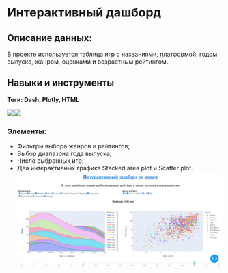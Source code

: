 # Интерактивный дашборд
## Описание данных:
В проекте используется таблица игр с названиями, платформой, годом выпуска, жанром, оценками и возрастным рейтингом.
## Навыки и инструменты
**Теги: Dash, Plotly, HTML**

<img src="https://img.shields.io/badge/HTML-black?style=flat-square&logo=html5&logoColor=red"/><img src="https://img.shields.io/badge/Plotly-black?style=flat-square&logo=plotly&logoColor=blue"/>

###  Элементы:
- Фильтры выбора жанров и рейтингов;
- Выбор диапазона года выпуска;
- Число выбранных игр;
- Два интерактивных графика Stacked area plot и Scatter plot.
![Alt text](dash.JPG?raw=true "Title")